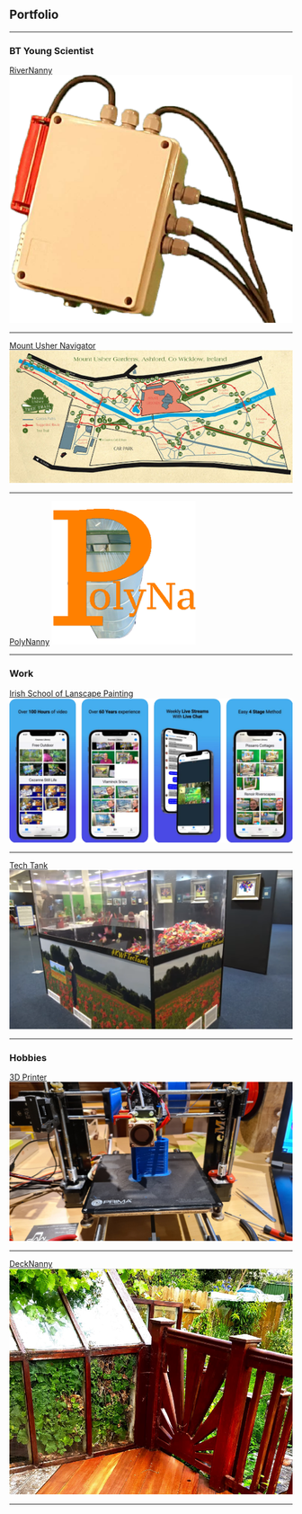 ## Portfolio

---

### BT Young Scientist

[RiverNanny](/pdf/riverNanny.pdf)
<img src="images/riverNanny.jpg?raw=true"/>

---
[Mount Usher Navigator](/mountUsherNavigator)
<img src="images/mountUsherNavigator.jpg?raw=true"/>

---
[PolyNanny](/polyNanny)
<img src="images/polyNanny.jpg?raw=true"/>

---

### Work

[Irish School of Lanscape Painting](/isolp)
<img src="images/isolp.jpg?raw=true"/>

---

[Tech Tank](/pdf/riverNanny.pdf#page=9)
<img src="images/techTank.jpg?raw=true"/>

---

### Hobbies

[3D Printer](/3dPrinter)
<img src="images/3dPrinter.jpg?raw=true"/>

---
[DeckNanny](/deckNanny)
<img src="images/deckNanny.jpg?raw=true"/>

---
